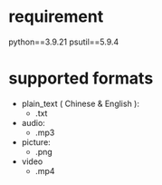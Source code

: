 # requirement
python==3.9.21
psutil==5.9.4
# supported formats
* plain_text ( Chinese & English ): 
    * .txt
* audio:
    * .mp3
* picture:
    * .png
* video 
    * .mp4
